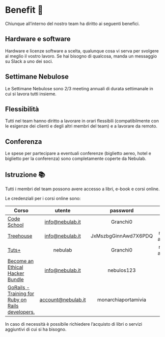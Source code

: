 # Benefit 🌴 

Chiunque all’interno del nostro team ha diritto ai seguenti benefici.

## Hardware e software

Hardware e licenze software a scelta, qualunque cosa vi serva per svolgere al meglio il vostro 
lavoro. Se hai bisogno di qualcosa, manda un messaggio su Slack a uno dei soci.

## Settimane Nebulose

Le Settimane Nebulose sono 2/3 meeting annuali di durata settimanale in cui si lavora tutti insieme.
  
## Flessibilità

Tutti nel team hanno diritto a lavorare in orari flessibili (compatibilmente con le esigenze dei
clienti e degli altri membri del team) e a lavorare da remoto.

## Conferenza

Le spese per partecipare a eventuali conferenze (biglietto aereo, hotel e biglietto per la
conferenza) sono completamente coperte da Nebulab. 

## Istruzione 📚 

Tutti i membri del team possono avere accesso a libri, e-book e corsi online.

Le credenziali per i corsi online sono:

<table>
  <thead>
    <tr>
      <th>Corso</th>
      <th style="text-align:center">utente</th>
      <th style="text-align:center">password</th>
      <th style="text-align:center">stato</th>
    </tr>
  </thead>
  <tbody>
    <tr>
      <td><a href="https://www.codeschool.com">Code School</a></td>
      <td style="text-align:center"><a href="mailto:info@nebulab.it">info@nebulab.it</a></td>
      <td style="text-align:center">Granchi0</td>
      <td style="text-align:center">attivo</td>
    </tr>
    <tr>
      <td><a href="http://teamtreehouse.com">Treehouse</a></td>
      <td style="text-align:center"><a href="mailto:info@nebulab.it">info@nebulab.it</a></td>
      <td style="text-align:center">JxMszbgGinnAwd7X6PDQ</td>
      <td style="text-align:center">richiedere attivazione</td>
    </tr>
    <tr>
      <td><a href="http://tutsplus.com">Tuts+</a></td>
      <td style="text-align:center">nebulab</td>
      <td style="text-align:center">Granchi0</td>
      <td style="text-align:center">richiedere attivazione</td>
    </tr>
    <tr>
      <td><a href="https://stackskills.com">Become an Ethical Hacker Bundle</a></td>
      <td style="text-align:center"><a href="mailto:info@nebulab.it">info@nebulab.it</a></td>
      <td style="text-align:center">nebulos123</td>
      <td style="text-align:center">attivo</td>
    </tr>
    <tr>
      <td><a href="https://gorails.com">GoRails - Training for Ruby on Rails developers.</a></td>
      <td style="text-align:center"><a href="mailto:info@nebulab.it">account@nebulab.it</a></td>
      <td style="text-align:center">monarchiaportamivia</td>
      <td style="text-align:center">attivo</td>
    </tr>
  </tbody>
</table>

In caso di necessità è possibile richiedere l’acquisto di libri o servizi aggiuntivi di cui si ha 
bisogno.
